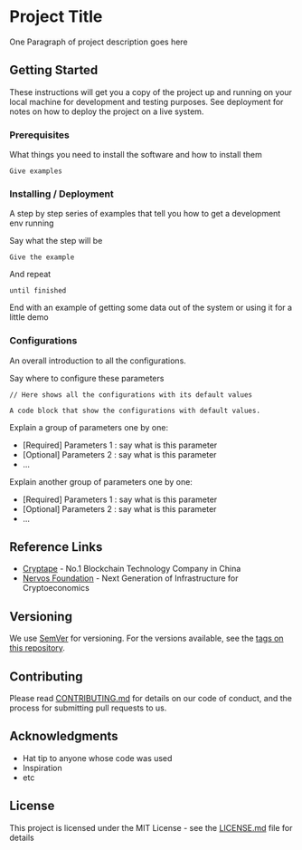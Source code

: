 # Project Title

One Paragraph of project description goes here

## Getting Started

These instructions will get you a copy of the project up and running on your local machine for development and testing purposes. See deployment for notes on how to deploy the project on a live system.

### Prerequisites

What things you need to install the software and how to install them

```
Give examples
```

### Installing / Deployment

A step by step series of examples that tell you how to get a development env running

Say what the step will be

```
Give the example
```

And repeat

```
until finished
```

End with an example of getting some data out of the system or using it for a little demo

### Configurations

An overall introduction to all the configurations.

Say where to configure these parameters

```
// Here shows all the configurations with its default values

A code block that show the configurations with default values.
```

Explain a group of parameters one by one:
* [Required] Parameters 1 : say what is this parameter
* [Optional] Parameters 2 : say what is this parameter
* ...

Explain another group of parameters one by one:
* [Required] Parameters 1 : say what is this parameter
* [Optional] Parameters 2 : say what is this parameter
* ...



## Reference Links

* [Cryptape](https://www.cryptape.com/) - No.1 Blockchain Technology Company in China
* [Nervos Foundation](https://www.nervos.org/) - Next Generation of Infrastructure for Cryptoeconomics

## Versioning

We use [SemVer](http://semver.org/) for versioning. For the versions available, see the [tags on this repository](https://github.com/your/project/tags). 

## Contributing

Please read [CONTRIBUTING.md]() for details on our code of conduct, and the process for submitting pull requests to us.

## Acknowledgments

* Hat tip to anyone whose code was used
* Inspiration
* etc

## License

This project is licensed under the MIT License - see the [LICENSE.md](LICENSE.md) file for details


